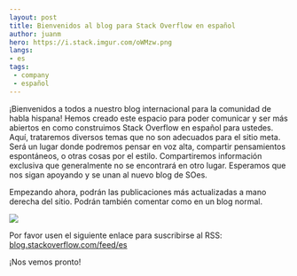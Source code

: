 ```yaml
---
layout: post
title: Bienvenidos al blog para Stack Overflow en español
author: juanm
hero: https://i.stack.imgur.com/oWMzw.png
langs:
- es
tags:
 - company
 - español
---
```


¡Bienvenidos a todos a nuestro blog internacional para la comunidad de habla hispana! Hemos creado este espacio para poder comunicar y ser más abiertos en como construimos Stack Overflow en español para ustedes. Aquí, trataremos diversos temas que no son adecuados para el sitio meta.  Será un lugar donde podremos pensar en voz alta, compartir pensamientos espontáneos, o otras cosas por el estilo. Compartiremos información exclusiva que generalmente no se encontrará en otro lugar.  Esperamos que nos sigan apoyando y se unan al nuevo blog de SOes.

Empezando ahora, podrán las publicaciones más actualizadas a mano derecha del sitio.  Podrán también comentar como en un blog normal.  

![](https://i.stack.imgur.com/mSbgS.png)

Por favor usen el siguiente enlace para suscribirse al RSS:  [blog.stackoverflow.com/feed/es](blog.stackoverflow.com/feed/es)

¡Nos vemos pronto!




